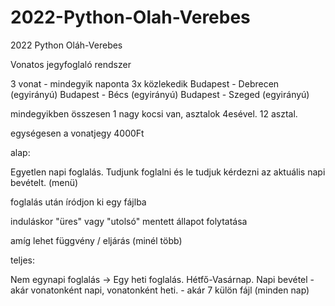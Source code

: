 # 2022-Python-Olah-Verebes
2022 Python Oláh-Verebes

Vonatos jegyfoglaló rendszer

3 vonat - mindegyik naponta 3x közlekedik
Budapest - Debrecen (egyirányú)
Budapest - Bécs (egyirányú)
Budapest - Szeged (egyirányú)

mindegyikben összesen 1 nagy kocsi van, asztalok 4esével. 12 asztal.

egységesen a vonatjegy 4000Ft


alap:

Egyetlen napi foglalás. Tudjunk foglalni és le tudjuk kérdezni az aktuális napi bevételt. (menü)

foglalás után íródjon ki egy fájlba

induláskor "üres" vagy "utolsó" mentett állapot folytatása

amíg lehet függvény / eljárás (minél több)

teljes:

Nem egynapi foglalás -> Egy heti foglalás. Hétfő-Vasárnap.
Napi bevétel - akár vonatonként napi, vonatonként heti. - akár 7 külön fájl (minden nap)